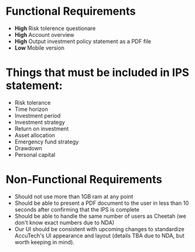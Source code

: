 # Functional Requirements
- **High** Risk tolerence questionare
- **High** Account overview
- **High** Output investment policy statement as a PDF file
- **Low** Mobile version

# Things that must be included in IPS statement:
- Risk tolerance
- Time horizon
- Investment period
- Investment strategy
- Return on investment
- Asset allocation
- Emergency fund strategy
- Drawdown
- Personal capital

# Non-Functional Requirements
- Should not use more than 1GB ram at any point
- Should be able to present a PDF document to the user in less than 10 seconds after confirming that the IPS is complete
- Should be able to handle the same number of users as Cheetah (we don't know exact numbers due to NDA)
- Our UI should be consistent with upcoming changes to standardize AccuTech's UI appearance and layout (details TBA due to NDA, but worth keeping in mind).
